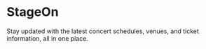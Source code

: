 # StageOn
Stay updated with the latest concert schedules, venues, and ticket information, all in one place.
